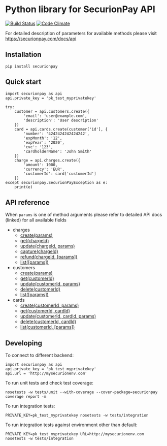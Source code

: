 Python library for SecurionPay API
===================================
[![Build Status](https://travis-ci.org/securionpay/securionpay-python.svg?branch=master)](https://travis-ci.org/securionpay/securionpay-python)
[![Code Climate](https://codeclimate.com/github/securionpay/securionpay-python/badges/gpa.svg)](https://codeclimate.com/github/securionpay/securionpay-python)

For detailed description of parameters for available methods
please visit https://securionpay.com/docs/api

Installation
------------

```
pip install securionpay
```

Quick start
-----------

```
import securionpay as api
api.private_key = 'pk_test_myprivatekey'

try:
    customer = api.customers.create({
        'email': 'user@example.com',
        'description': 'User description'
    })
    card = api.cards.create(customer['id'], {
        'number': '4242424242424242',
        'expMonth': '12',
        'expYear': '2020',
        'cvc': '123',
        'cardholderName': 'John Smith'
    })
    charge = api.charges.create({
        'amount': 1000,
        'currency': 'EUR',
        'customerId': card['customerId']
    })
except securionpay.SecurionPayException as e:
    print(e)
```

API reference
-------------

When ``params`` is one of method arguments please refer to detailed API docs (linked) for all available fields

- charges
    - [create(params)](https://securionpay.com/docs/api#charge-create)
    - [get(chargeId)](https://securionpay.com/docs/api#charge-retrieve)
    - [update(chargeId, params)](https://securionpay.com/docs/api#charge-update)
    - [capture(chargeId)](https://securionpay.com/docs/api#charge-capture)
    - [refund(chargeId, [params])](https://securionpay.com/docs/api#charge-capture)
    - [list([params])](https://securionpay.com/docs/api#charge-list)
- customers
    - [create(params)](https://securionpay.com/docs/api#customer-create)
    - [get(customerId)](https://securionpay.com/docs/api#customer-retrieve)
    - [update(customerId, params)](https://securionpay.com/docs/api#customer-update)
    - [delete(customerId)](https://securionpay.com/docs/api#customer-delete)
    - [list([params])](https://securionpay.com/docs/api#customer-list)
- cards
    - [create(customerId, params)](https://securionpay.com/docs/api#card-create)
    - [get(customerId, cardId)](https://securionpay.com/docs/api#card-retrieve)
    - [update(customerId, cardId, params)](https://securionpay.com/docs/api#card-update)
    - [delete(customerId, cardId)](https://securionpay.com/docs/api#card-delete)
    - [list(customerId, [params])](https://securionpay.com/docs/api#card-list)

Developing
----------

To connect to different backend:
```
import securionpay as api
api.private_key = 'pk_test_myprivatekey'
api.url = 'http://mysecurionenv.com'
```

To run unit tests and check test coverage:
```
nosetests -w tests/unit --with-coverage --cover-package=securionpay
coverage report -m
```

To run integration tests:
```
PRIVATE_KEY=pk_test_myprivatekey nosetests -w tests/integration
```

To run integration tests against environment other than default:
```
PRIVATE_KEY=pk_test_myprivatekey URL=http://mysecurionenv.com nosetests -w tests/integration
```
